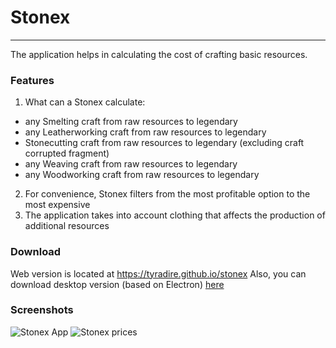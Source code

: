 # Stonex
________
The application helps in calculating the cost of crafting basic resources.
### Features
1. What can a Stonex calculate:
- any Smelting craft from raw resources to legendary
- any Leatherworking craft from raw resources to legendary
- Stonecutting craft from raw resources to legendary (excluding craft corrupted fragment)
- any Weaving craft from raw resources to legendary
- any Woodworking craft from raw resources to legendary
2. For convenience, Stonex filters from the most profitable option to the most expensive
3. The application takes into account clothing that affects the production of additional resources
### Download
Web version is located at https://tyradire.github.io/stonex
Also, you can download desktop version (based on Electron) [here](https://tyradire.github.io/stonex)
### Screenshots
![Stonex App](/assets/screenshots/stonex-app.jpg "Stonex App")
![Stonex prices](/assets/screenshots/stonex-prices.jpg "Stonex prices")